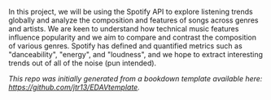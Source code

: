 In this project, we will be using the Spotify API to explore listening trends globally and analyze the composition and features of songs across genres and artists. We are keen to understand how technical music features influence popularity and we aim to compare and contrast the composition of various genres. Spotify has defined and quantified metrics such as "danceability", "energy", and "loudness", and we hope to extract interesting trends out of all of the noise (pun intended).

*This repo was initially generated from a bookdown template available here: https://github.com/jtr13/EDAVtemplate.*
